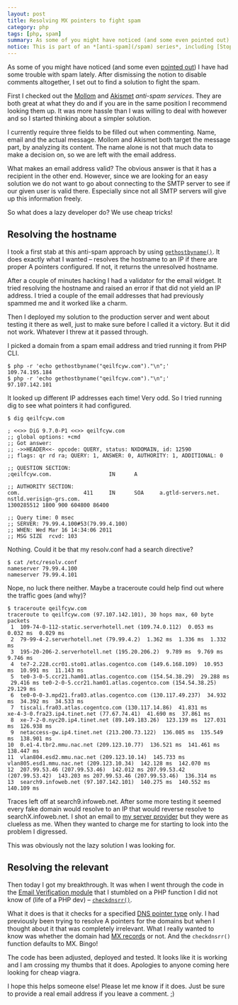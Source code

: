 ```yaml
---
layout: post
title: Resolving MX pointers to fight spam
category: php
tags: [php, spam]
summary: As some of you might have noticed (and some even pointed out) I have had some trouble with spam lately. After dismissing the notion to disable comments altogether, I set out to find a solution to fight the spam.
notice: This is part of an *[anti-spam](/spam) series*, including [Stopping spam with a tasty honeypot](/internet/stopping-spam-with-a-tasty-honeypot) and [Stopping spam with Symfony forms](/symfony/stopping-spam-with-symfony-forms).
---
```

As some of you might have noticed (and some even [pointed out](http://twitter.com/masviken/statuses/49809006071529472)) I have had some trouble with spam lately. After dismissing the notion to disable comments altogether, I set out to find a solution to fight the spam.

First I checked out the [Mollom](http://mollom.com/) and [Akismet](http://akismet.com/) *anti-spam services*. They are both great at what they do and if you are in the same position I recommend looking them up. It was more hassle than I was willing to deal with however and so I started thinking about a simpler solution.

I currently require three fields to be filled out when commenting. Name, email and the actual message. Mollom and Akismet both target the message part, by analyzing its content. The name alone is not that much data to make a decision on, so we are left with the email address.

What makes an email address valid? The obvious answer is that it has a recipient in the other end. However, since we are looking for an easy solution we do not want to go about connecting to the SMTP server to see if our given user is valid there. Especially since not all SMTP servers will give up this information freely.

So what does a lazy developer do? We use cheap tricks!

## Resolving the hostname

I took a first stab at this anti-spam approach by using [`gethostbyname()`](http://php.net/gethostbyname). It does exactly what I wanted – resolves the hostname to an IP if there are proper A pointers configured. If not, it returns the unresolved hostname.

After a couple of minutes hacking I had a validator for the email widget. It tried resolving the hostname and raised an error if that did not yield an IP address. I tried a couple of the email addresses that had previously spammed me and it worked like a charm.

Then I deployed my solution to the production server and went about testing it there as well, just to make sure before I called it a victory. But it did not work. Whatever I threw at it passed through.

I picked a domain from a spam email address and tried running it from PHP CLI.

    $ php -r 'echo gethostbyname("qeilfcyw.com")."\n";'
    109.74.195.184
    $ php -r 'echo gethostbyname("qeilfcyw.com")."\n";'
    97.107.142.101

It looked up different IP addresses each time! Very odd. So I tried running dig to see what pointers it had configured.

    $ dig qeilfcyw.com

    ; <<>> DiG 9.7.0-P1 <<>> qeilfcyw.com
    ;; global options: +cmd
    ;; Got answer:
    ;; ->>HEADER<<- opcode: QUERY, status: NXDOMAIN, id: 12590
    ;; flags: qr rd ra; QUERY: 1, ANSWER: 0, AUTHORITY: 1, ADDITIONAL: 0

    ;; QUESTION SECTION:
    ;qeilfcyw.com.                  IN      A

    ;; AUTHORITY SECTION:
    com.                    411     IN      SOA     a.gtld-servers.net. nstld.verisign-grs.com.
    1300285512 1800 900 604800 86400

    ;; Query time: 0 msec
    ;; SERVER: 79.99.4.100#53(79.99.4.100)
    ;; WHEN: Wed Mar 16 14:34:06 2011
    ;; MSG SIZE  rcvd: 103

Nothing. Could it be that my resolv.conf had a search directive?

    $ cat /etc/resolv.conf 
    nameserver 79.99.4.100
    nameserver 79.99.4.101

Nope, no luck there neither. Maybe a traceroute could help find out where the traffic goes (and why)?

    $ traceroute qeilfcyw.com
    traceroute to qeilfcyw.com (97.107.142.101), 30 hops max, 60 byte packets
     1  109-74-0-112-static.serverhotell.net (109.74.0.112)  0.053 ms
    0.032 ms  0.029 ms
     2  79-99-4-2.serverhotell.net (79.99.4.2)  1.362 ms  1.336 ms  1.332 ms
     3  195-20-206-2.serverhotell.net (195.20.206.2)  9.789 ms  9.769 ms  9.746 ms
     4  te7-2.228.ccr01.sto01.atlas.cogentco.com (149.6.168.109)  10.953
    ms  10.991 ms  11.143 ms
     5  te0-3-0-5.ccr21.ham01.atlas.cogentco.com (154.54.38.29)  29.288 ms
     29.416 ms te0-2-0-5.ccr21.ham01.atlas.cogentco.com (154.54.38.25)
    29.129 ms
     6  te0-0-0-3.mpd21.fra03.atlas.cogentco.com (130.117.49.237)  34.932
    ms  34.392 ms  34.533 ms
     7  tiscali.fra03.atlas.cogentco.com (130.117.14.86)  41.831 ms
    xe-4-3-0.fra23.ip4.tinet.net (77.67.74.41)  41.690 ms  37.861 ms
     8  xe-7-2-0.nyc20.ip4.tinet.net (89.149.183.26)  123.139 ms  127.031
    ms  126.938 ms
     9  netaccess-gw.ip4.tinet.net (213.200.73.122)  136.085 ms  135.549
    ms  138.901 ms
    10  0.e1-4.tbr2.mmu.nac.net (209.123.10.77)  136.521 ms  141.461 ms  138.447 ms
    11  vlan804.esd2.mmu.nac.net (209.123.10.14)  145.733 ms
    vlan805.esd1.mmu.nac.net (209.123.10.34)  142.128 ms  142.070 ms
    12  207.99.53.46 (207.99.53.46)  142.012 ms 207.99.53.42
    (207.99.53.42)  143.203 ms 207.99.53.46 (207.99.53.46)  136.314 ms
    13  search9.infoweb.net (97.107.142.101)  140.275 ms  140.552 ms  140.109 ms

Traces left off at search9.infoweb.net. After some more testing it seemed every fake domain would resolve to an IP that would reverse resolve to searchX.infoweb.net. I shot an email to [my server provider](http://glesys.se/) but they were as clueless as me. When they wanted to charge me for starting to look into the problem I digressed.

This was obviously not the lazy solution I was looking for.

## Resolving the relevant

Then today I got my breakthrough. It was when I went through the code in the [Email Verification module](http://drupal.org/project/email_verify) that I stumbled on a PHP function I did not know of (life of a PHP dev) – [`checkdnsrr()`](http://php.net/checkdnsrr).

What it does is that it checks for a specified [DNS pointer type](http://en.wikipedia.org/wiki/Resource_record#DNS_resource_records) only. I had previously been trying to resolve A pointers for the domains but when I thought about it that was completely irrelevant. What I really wanted to know was whether the domain had [MX records](http://en.wikipedia.org/wiki/MX_record) or not. And the `checkdnsrr()` function defaults to MX. Bingo!

The code has been adjusted, deployed and tested. It looks like it is working and I am crossing my thumbs that it does. Apologies to anyone coming here looking for cheap viagra.

I hope this helps someone else! Please let me know if it does. Just be sure to provide a real email address if you leave a comment. ;)
